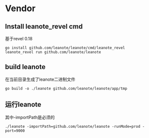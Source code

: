 # Vendor

## Install leanote_revel cmd

基于revel 0.18

```
go install github.com/leanote/leanote/cmd/leanote_revel
leanote_revel run github.com/leanote/leanote
````

## build leanote

在当前目录生成了leanote二进制文件

```
go build -o ./leanote github.com/leanote/leanote/app/tmp
```

## 运行leanote

其中-importPath是必须的

```
./leanote -importPath=github.com/leanote/leanote -runMode=prod -port=9000
```